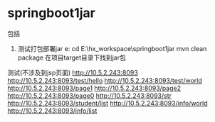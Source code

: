 # springboot1jar
包括

1. 测试打包部署jar
e:
cd E:\hx_workspace\springboot1jar
mvn clean package
在项目target目录下找到jar包


测试(不涉及到jsp页面)
http://10.5.2.243:8093
http://10.5.2.243:8093/test/hello
http://10.5.2.243:8093/test/world
http://10.5.2.243:8093/page1
http://10.5.2.243:8093/page2
http://10.5.2.243:8093/page0
http://10.5.2.243:8093/str
http://10.5.2.243:8093/student/list
http://10.5.2.243:8093/info/world
http://10.5.2.243:8093/info/list
